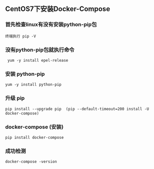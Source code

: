 ## CentOS7下安装Docker-Compose

### 首先检查linux有没有安装python-pip包

    终端执行 pip -V

### 没有python-pip包就执行命令

     yum -y install epel-release
    
### 安装 python-pip

    yum -y install python-pip

### 升级 pip

    pip install --upgrade pip  (pip --default-timeout=200 install -U docker-compose)

### docker-compose (安装)

    pip install docker-compose

### 成功检测

    docker-compose -version